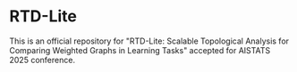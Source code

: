 # RTD-Lite
 This is an official repository for "RTD-Lite: Scalable Topological Analysis for Comparing Weighted Graphs in Learning Tasks" accepted for AISTATS 2025 conference. 
